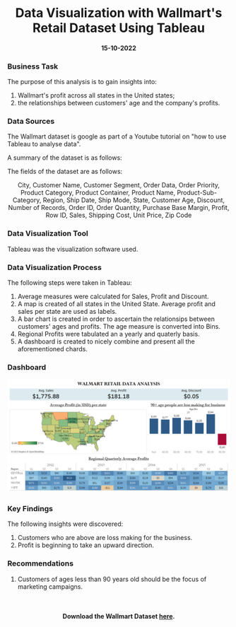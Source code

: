 <h1 align="center">Data Visualization with Wallmart's Retail Dataset Using Tableau</h1>
<h4 align="center">15-10-2022</h4> 

<h3>Business Task</h3> 
<p>The purpose of this analysis is to gain insights into:</p>
<ol>
  <li>Wallmart's profit across all states in the United states;</li>
  <li>the relationships between customers' age and the company's profits.</li>
</ol>
<h3>Data Sources</h3> 
<p>The Wallmart dataset is google as part of a Youtube tutorial on "how to use Tableau to analyse data". <p>
<p>A summary of the dataset is as follows:<p>
<div>
   The fields of the dataset are as follows: 
   <p align="center">City, Customer Name, Customer Segment, Order Data, Order Priority, Product Category, Product Container, Product Name, Product-Sub-Category, Region, Ship Date, Ship Mode, State, Customer Age, Discount, Number of Records, Order ID, Order Quantity, Purchase Base Margin, Profit, Row ID, Sales, Shipping Cost, Unit Price, Zip Code</p>
</div>

<h3>Data Visualization Tool</h3>
<p>Tableau was the visualization software used.</p> 

<h3>Data Visualization Process</h3>
<p>The following steps were taken in Tableau:</p> 
<ol>
   <li>Average measures were calculated for Sales, Profit and Discount.</li>
   <li>A map is created of all states in the United State. Average profit and sales per state are used as labels.</li>
   <li>A bar chart is created in order to ascertain the relationsips between customers' ages and profits. The age measure is converted into Bins.</li>
   <li>Regional Profits were tabulated an a yearly and quaterly basis.</li>
   <li>A dashboard is created to nicely combine and present all the aforementioned chards.</li>
</ol>
<h3>Dashboard</h3>
<p align="center">
   <img src="images/Walmart-Image.png"> 
</p>
<h3>Key Findings</h3> 
<p>The following insights were discovered: </p>
<ol>
<li>Customers who are above are loss making for the business.</li>  
<li>Profit is beginning to take an upward direction.</li> 
</ol>
<h3>Recommendations </h3>
<ol>
<li>Customers of ages less than 90 years old should be the focus of marketing campaigns.</li>  
</ol>
<br>
<h4 align="center">Download the Wallmart Dataset <a href="https://github.com/shittuadams/WallmartDataAnalysis/blob/main/Walmart-Retail-Data.xlsx" target="_blank">here</a>.</h4>
